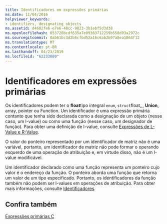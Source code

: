 ```yaml
---
title: Identificadores em expressões primárias
ms.date: 11/04/2016
helpviewer_keywords:
- identifiers, designating objects
ms.assetid: d4602fe6-e7e6-40cc-9823-3b1ebf5d3d38
ms.openlocfilehash: 053720bcdf635a7e09363712259b558d93a2972c
ms.sourcegitcommit: 0ab61bc3d2b6cfbd52a16c6ab2b97a8ea1864f12
ms.translationtype: MT
ms.contentlocale: pt-BR
ms.lasthandoff: 04/23/2019
ms.locfileid: "62233080"
---
```

# <a name="identifiers-in-primary-expressions"></a>Identificadores em expressões primárias

Os identificadores podem ter o **float**tipo integral `enum`, `struct`float,,, **Union**, array, pointer ou Function. Um identificador é uma expressão primária contanto que tenha sido declarada como a designação de um objeto (nesse caso, um l-value) ou como uma função (nesse caso, um designador de função). Para obter uma definição de l-value, consulte [Expressões de L-Value e R-Value](../c-language/l-value-and-r-value-expressions.md).

O valor do ponteiro representado por um identificador de matriz não é uma variável, portanto, um identificador de matriz não pode formar o operando esquerdo de uma operação de atribuição e, em virtude disso, não é um l-value modificável.

Um identificador declarado como uma função representa um ponteiro cujo valor é o endereço da função. O ponteiro aborda uma função que retorna um valor de um tipo especificado. Portanto, os identificadores da função também não podem ser l-values em operações de atribuição. Para obter mais informações, consulte [Identificadores](../c-language/c-identifiers.md).

## <a name="see-also"></a>Confira também

[Expressões primárias C](../c-language/c-primary-expressions.md)
